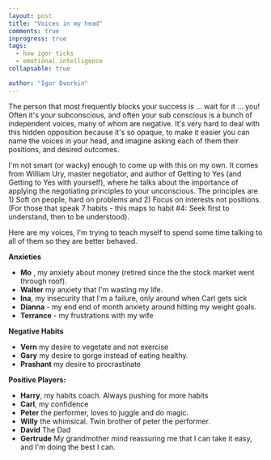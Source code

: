 ```yaml
---
layout: post
title: "Voices in my head"
comments: true
inprogress: true
tags:
  - how igor ticks
  - emotional intelligence
collapsable: true

author: "Igor Dvorkin"
---
```


The person that most frequently blocks your success is ... wait for it ... you! Often it's your subconscious, and often your sub conscious is a bunch of independent voices, many of whom are negative. It's very hard to deal with this hidden opposition because it's so opaque, to make it easier you can name the voices in your head, and imagine asking each of them their positions, and desired outcomes.

I'm not smart (or wacky) enough to come up with this on my own. It comes from William Ury, master negotiator, and author of Getting to Yes (and Getting to Yes with yourself), where he talks about the importance of applying the negotiating principles to your unconscious. The principles are 1) Soft on people, hard on problems and 2) Focus on interests not positions. (For those that speak 7 habits - this maps to habit #4: Seek first to understand, then to be understood).

Here are my voices, I'm trying to teach myself to spend some time talking to all of them so they are better behaved.

**Anxieties**

- **Mo** , my anxiety about money (retired since the the stock market went through roof).
- **Walter** my anxiety that I'm wasting my life.
- **Ina**, my insecurity that I'm a failure, only around when Carl gets sick
- **Dianna** - my end end of month anxiety around hitting my weight goals.
- **Terrance** - my frustrations with my wife

**Negative Habits**

- **Vern** my desire to vegetate and not exercise
- **Gary** my desire to gorge instead of eating healthy.
- **Prashant** my desire to procrastinate

**Positive Players:**

- **Harry**, my habits coach. Always pushing for more habits
- **Carl**, my confidence
- **Peter** the performer, loves to juggle and do magic.
- **Willy** the whimsical. Twin brother of peter the performer.
- **David** The Dad
- **Gertrude** My grandmother mind reassuring me that I can take it easy, and I'm doing the best I can.
